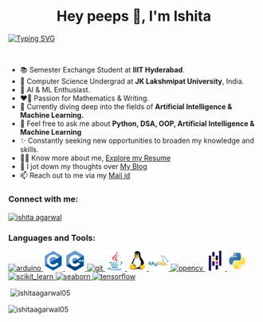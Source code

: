<h1 align="center">Hey peeps 👋, I'm Ishita</h1>

<p> <a href="https://git.io/typing-svg"><img src="https://readme-typing-svg.demolab.com?font=Times+New+Roman&weight=100&size=40&pause=1000&color=09C6F7&center=true&vCenter=true&width=1000&lines=Computer+Science+Undergrad;ML+%26+AI+Enthusiast;Ardent+Blogger;Tech-Savvy;Quick+Learner" alt="Typing SVG" /></a> </p>

<br>


- 📚 Semester Exchange Student at **IIIT Hyderabad**.
- 🏫 Computer Science Undergrad at **JK Lakshmipat University**, India.
- 🤖 AI & ML Enthusiast.
- ❤️‍🔥 Passion for Mathematics & Writing.
- 🌱 Currently diving deep into the fields of **Artificial Intelligence & Machine Learning.**
- 💬 Feel free to ask me about **Python, DSA, OOP, Artificial Intelligence & Machine Learning**
- ✨ Constantly seeking new opportunities to broaden my knowledge and skills.
- 👨‍💻 Know more about me, [Explore my Resume](https://jklujaipur-my.sharepoint.com/:b:/g/personal/ishitaagarwal_jklu_edu_in/ES9f9NHH-rlGliYJN-RDau4BzD_ovjs4Wi0Sy16K3xUy9g?e=nJM6cC)
- 📝 I jot down my thoughts over [My Blog](https://superiorishitaagarwal.wordpress.com)
- 📫 Reach out to me via my [Mail id](mailto:2005.agarwal.ishita@gmail.com?subject=Heyy&body=Hello)

<h3 align="left">Connect with me:</h3>
<p align="left">
<a href="www.linkedin.com/in/ishita-agarwal-3992b6249" target="blank"><img align="center" src="https://raw.githubusercontent.com/rahuldkjain/github-profile-readme-generator/master/src/images/icons/Social/linked-in-alt.svg" alt="ishita agarwal" height="30" width="40" /></a>
</p>

<h3 align="left">Languages and Tools:</h3>
<p align="left"> <a href="https://www.arduino.cc/" target="_blank" rel="noreferrer"> <img src="https://cdn.worldvectorlogo.com/logos/arduino-1.svg" alt="arduino" width="40" height="40"/> </a> <a href="https://www.cprogramming.com/" target="_blank" rel="noreferrer"> <img src="https://raw.githubusercontent.com/devicons/devicon/master/icons/c/c-original.svg" alt="c" width="40" height="40"/> </a> <a href="https://www.w3schools.com/cpp/" target="_blank" rel="noreferrer"> <img src="https://raw.githubusercontent.com/devicons/devicon/master/icons/cplusplus/cplusplus-original.svg" alt="cplusplus" width="40" height="40"/> </a> <a href="https://git-scm.com/" target="_blank" rel="noreferrer"> <img src="https://www.vectorlogo.zone/logos/git-scm/git-scm-icon.svg" alt="git" width="40" height="40"/> </a> <a href="https://www.java.com" target="_blank" rel="noreferrer"> <img src="https://raw.githubusercontent.com/devicons/devicon/master/icons/java/java-original.svg" alt="java" width="40" height="40"/> </a> <a href="https://www.linux.org/" target="_blank" rel="noreferrer"> <img src="https://raw.githubusercontent.com/devicons/devicon/master/icons/linux/linux-original.svg" alt="linux" width="40" height="40"/> </a> <a href="https://www.mysql.com/" target="_blank" rel="noreferrer"> <img src="https://raw.githubusercontent.com/devicons/devicon/master/icons/mysql/mysql-original-wordmark.svg" alt="mysql" width="40" height="40"/> </a> <a href="https://opencv.org/" target="_blank" rel="noreferrer"> <img src="https://www.vectorlogo.zone/logos/opencv/opencv-icon.svg" alt="opencv" width="40" height="40"/> </a> <a href="https://pandas.pydata.org/" target="_blank" rel="noreferrer"> <img src="https://raw.githubusercontent.com/devicons/devicon/2ae2a900d2f041da66e950e4d48052658d850630/icons/pandas/pandas-original.svg" alt="pandas" width="40" height="40"/> </a> <a href="https://www.python.org" target="_blank" rel="noreferrer"> <img src="https://raw.githubusercontent.com/devicons/devicon/master/icons/python/python-original.svg" alt="python" width="40" height="40"/> </a> <a href="https://scikit-learn.org/" target="_blank" rel="noreferrer"> <img src="https://upload.wikimedia.org/wikipedia/commons/0/05/Scikit_learn_logo_small.svg" alt="scikit_learn" width="40" height="40"/> </a> <a href="https://seaborn.pydata.org/" target="_blank" rel="noreferrer"> <img src="https://seaborn.pydata.org/_images/logo-mark-lightbg.svg" alt="seaborn" width="40" height="40"/> </a> <a href="https://www.tensorflow.org" target="_blank" rel="noreferrer"> <img src="https://www.vectorlogo.zone/logos/tensorflow/tensorflow-icon.svg" alt="tensorflow" width="40" height="40"/> </a> </p>

<p>&nbsp;<img align="center" src="https://github-readme-stats.vercel.app/api?username=ishitaagarwal05&show_icons=true&theme=dark&title_color=7abfff&text_color=ffffff&locale=en" alt="ishitaagarwal05" /></p>

<p><img align="center" src="https://github-readme-streak-stats.herokuapp.com/?user=ishitaagarwal05&" alt="ishitaagarwal05" /></p>
